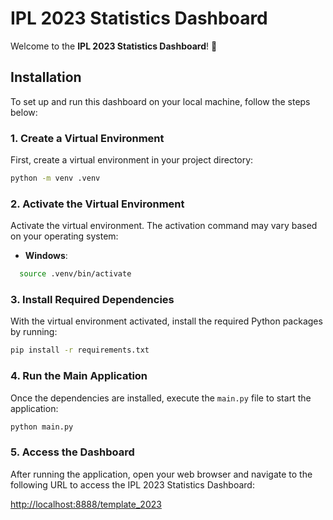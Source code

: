 # IPL 2023 Statistics Dashboard

Welcome to the **IPL 2023 Statistics Dashboard**! 🏏

## Installation

To set up and run this dashboard on your local machine, follow the steps below:

### 1. Create a Virtual Environment

First, create a virtual environment in your project directory:

```bash
python -m venv .venv
```

### 2. Activate the Virtual Environment

Activate the virtual environment. The activation command may vary based on your operating system:

- **Windows**:

```bash
  source .venv/bin/activate
```

### 3. Install Required Dependencies

With the virtual environment activated, install the required Python packages by running:

```bash
pip install -r requirements.txt
```

### 4. Run the Main Application

Once the dependencies are installed, execute the `main.py` file to start the application:

```bash
python main.py
```

### 5. Access the Dashboard

After running the application, open your web browser and navigate to the following URL to access the IPL 2023 Statistics Dashboard:

[http://localhost:8888/template_2023](http://localhost:8888/template_2023)
